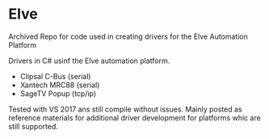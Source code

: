 # Elve
Archived Repo for code used in creating drivers for the Elve Automation Platform

Drivers in C# usinf the Elve automation platform. 

* Clipsal C-Bus (serial)
* Xantech MRC88 (serial)
* SageTV Popup (tcp/ip)

Tested with VS 2017 ans still compile without issues. Mainly posted as reference materials for additional driver development for platforms whic are still supported.
